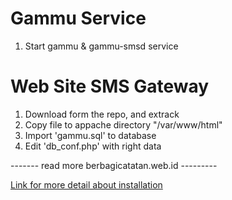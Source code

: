 
Gammu Service
===========

1. Start gammu & gammu-smsd service

Web Site SMS Gateway
============

1. Download form the repo, and extrack
2. Copy file to appache directory "/var/www/html"
3. Import 'gammu.sql' to database
4. Edit 'db_conf.php' with right data


------- read more berbagicatatan.web.id ---------

[Link for more detail about installation](http://berbagicatatan.web.id/membuat-web-sms-gateway-pada-ubuntu-menggunakan-gammu/)
